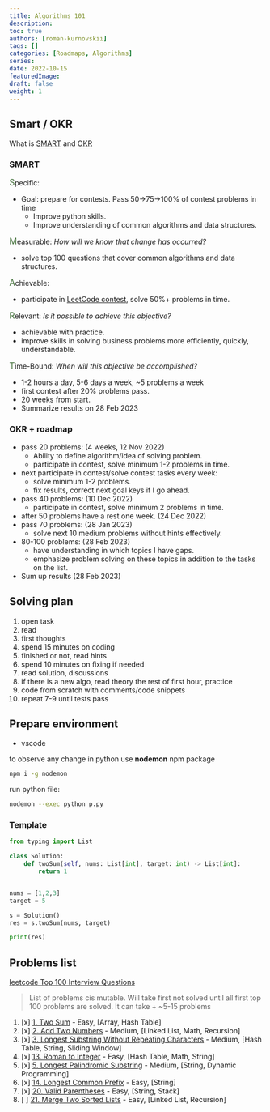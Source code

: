 ```yaml
---
title: Algorithms 101
description:
toc: true
authors: [roman-kurnovskii]
tags: []
categories: [Roadmaps, Algorithms]
series:
date: 2022-10-15
featuredImage:
draft: false
weight: 1
---
```


## Smart / OKR

What is [SMART](https://www.atlassian.com/blog/productivity/how-to-write-smart-goals) and [OKR](https://learn.microsoft.com/en-us/viva/goals/get-to-know-okrs)

### SMART

<span style="font-size:1.2em; color: #427039">S</span>pecific:
- Goal: prepare for contests. Pass 50->75->100% of contest problems in time
  - Improve python skills.
  - Improve understanding of common algorithms and data structures.

<span style="font-size:1.2em; color: #427039">M</span>easurable: *How will we know that change has occurred?*
- solve top 100 questions that cover common algorithms and data structures.

<span style="font-size:1.2em; color: #427039">A</span>chievable:
- participate in [LeetCode contest](https://leetcode.com/contest/), solve 50%+ problems in time.

<span style="font-size:1.2em; color: #427039">R</span>elevant: *Is it possible to achieve this objective?*
- achievable with practice.
- improve skills in solving business problems more efficiently, quickly, understandable.

<span style="font-size:1.2em; color: #427039">T</span>ime-Bound: *When will this objective be accomplished?*
- 1-2 hours a day, 5-6 days a week, ~5 problems a week
- first contest after 20% problems pass.
- 20 weeks from start. 
- Summarize results on 28 Feb 2023

### OKR + roadmap

- pass 20 problems: (4 weeks, 12 Nov 2022)
  - Ability to define algorithm/idea of solving problem.
  - participate in contest, solve minimum 1-2 problems in time.
- next participate in contest/solve contest tasks every week:
  - solve minimum 1-2 problems.
  - fix results, correct next goal keys if I go ahead.
- pass 40 problems: (10 Dec 2022)
  - participate in contest, solve minimum 2 problems in time.
- after 50 problems have a rest one week. (24 Dec 2022)
- pass 70 problems: (28 Jan 2023)
  - solve next 10 medium problems without hints effectively.
- 80-100 problems: (28 Feb 2023)
  - have understanding in which topics I have gaps.
  - emphasize problem solving on these topics in addition to the tasks on the list.
- Sum up results (28 Feb 2023)

## Solving plan

1. open task
2. read
3. first thoughts
4. spend 15 minutes on coding
5. finished or not, read hints
6. spend 10 minutes on fixing if needed
7. read solution, discussions
8. if there is a new algo, read theory the rest of first hour, practice
9. code from scratch with comments/code snippets
10. repeat 7-9 until tests pass

## Prepare environment

- vscode

to observe any change in python use **nodemon** npm package

```sh
npm i -g nodemon
```

run python file:

```sh
nodemon --exec python p.py
```

### Template

```python
from typing import List

class Solution:
    def twoSum(self, nums: List[int], target: int) -> List[int]:
        return 1


nums = [1,2,3]
target = 5

s = Solution()
res = s.twoSum(nums, target)

print(res)
```

## Problems list

[leetcode Top 100 Interview Questions](https://leetcode.com/problem-list/top-interview-questions/)

> List of problems cis mutable. Will take first not solved until all first top 100 problems are solved. It can take + ~5-15 problems


1. [x] [1. Two Sum](problems/1-two-sum) - Easy, [Array, Hash Table]
2. [x] [2. Add Two Numbers](problems/2-add-two-numbers) - Medium, [Linked List, Math, Recursion]
3. [x] [3. Longest Substring Without Repeating Characters](problems/3-longest-substring-without-repeating-characters) - Medium, [Hash Table, String, Sliding Window]
4. [x] [13. Roman to Integer](problems/13-roman-to-integer) - Easy, [Hash Table, Math, String]
5. [x] [5. Longest Palindromic Substring](problems/5-longest-palindromic-substring) - Medium, [String, Dynamic Programming]
6. [x] [14. Longest Common Prefix](problems/14-longest-common-prefix) - Easy, [String]
7. [x] [20. Valid Parentheses](problems/20-valid-parentheses) - Easy, [String, Stack]
8. [ ] [21. Merge Two Sorted Lists](problems/21-merge-two-sorted-lists) - Easy, [Linked List, Recursion]


